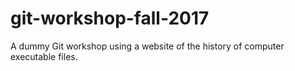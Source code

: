 # git-workshop-fall-2017
A dummy Git workshop using a website of the history of computer executable files.

